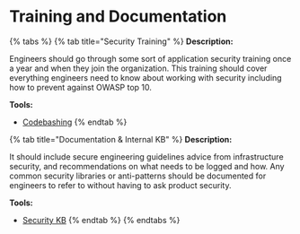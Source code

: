 # Training and Documentation

{% tabs %}
{% tab title="Security Training" %}
**Description:**

Engineers should go through some sort of application security training once a year and when they join the organization. This training should cover everything engineers need to know about working with security including how to prevent against OWASP top 10.

**Tools:**

* [Codebashing](https://www.learn.codebashing.com)
{% endtab %}

{% tab title="Documentation & Internal KB" %}
**Description:**

It should include secure engineering guidelines advice from infrastructure security, and recommendations on what needs to be logged and how. Any common security libraries or anti-patterns should be documented for engineers to refer to without having to ask product security.

**Tools:**

* [Security KB](https://security-kb.dsp-techops.broadinstitute.org/)
{% endtab %}
{% endtabs %}



